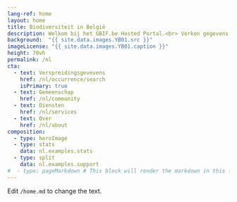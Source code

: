 ```yaml
---
lang-ref: home
layout: home
title: Biodiversiteit in België
description: Welkom bij het GBIF.be Hosted Portal.<br> Verken gegevens over het voorkomen van allerlei organismen in ons land. Ontdek de levendige gemeenschap van datapubliceerders en de diensten aangeboden door uw Node, als kennisknooppunt.
background:  "{{ site.data.images.YB01.src }}"
imageLicense: "{{ site.data.images.YB01.caption }}"
height: 70vh
permalink: /nl
cta:
  - text: Verspreidingsgevevens
    href: /nl/occurrence/search
    isPrimary: true
  - text: Gemeenschap
    href: /nl/community
  - text: Diensten
    href: /nl/services
  - text: Over
    href: /nl/about
composition:
  - type: heroImage
  - type: stats
    data: nl.examples.stats
  - type: split
    data: nl.examples.support
#  - type: pageMarkdown # This block will render the markdown in this file so no data property needed
---
```


Edit `/home.md` to change the text.
